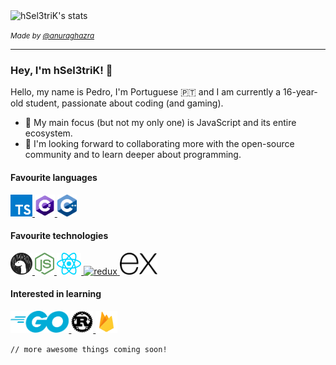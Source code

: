<img alt="hSel3triK's stats" src="https://github-readme-stats.vercel.app/api?username=hSel3triK&show_icons=true&line_height=30&icon_color=1374EF&title_color=000&text_color=696969" />

<i><small>Made by <a target="_blank" href="https://github.com/anuraghazra">@anuraghazra</a></small></i>

<hr />

### Hey, I'm hSel3triK! 👋

<p>Hello, my name is Pedro, I'm Portuguese 🇵🇹 and I am currently a 16-year-old student, passionate about coding (and gaming).</p>

-   🎯 My main focus (but not my only one) is JavaScript and its entire ecosystem.
-   💭 I'm looking forward to collaborating more with the open-source community and to learn deeper about programming.

#### Favourite languages

<a target="_blank" href="https://www.typescriptlang.org/">
    <img alt="typescript" height="35em" src="https://github.com/hSel3triK/hSel3triK/raw/master/icons/typescript.svg">
</a>

<a target="_blank" href="https://docs.microsoft.com/en-gb/dotnet/csharp/">
    <img alt="csharp" height="35em" src="https://github.com/hSel3triK/hSel3triK/raw/master/icons/csharp.svg">
</a>

<a target="_blank" href="https://docs.microsoft.com/en-gb/cpp/?view=vs-2019">
    <img alt="cplusplus" height="35em" src="https://github.com/hSel3triK/hSel3triK/raw/master/icons/cplusplus.svg">
</a>

#### Favourite technologies

<a target="_blank" href="https://deno.land/">
    <img alt="deno" height="35em" src="https://github.com/hSel3triK/hSel3triK/raw/master/icons/deno.svg">
</a>

<a target="_blank" href="https://nodejs.org/en/">
    <img alt="node" height="35em" src="https://github.com/hSel3triK/hSel3triK/raw/master/icons/node.svg">
</a>

<a target="_blank" href="https://reactjs.org/">
    <img alt="react" height="35em" src="https://github.com/hSel3triK/hSel3triK/raw/master/icons/react.svg">
</a>

<a target="_blank" href="https://redux.js.org/">
    <img alt="redux" height="35em" src="https://github.com/hSel3triK/hSel3triK/raw/master/icons/redux.svg">
</a>

<a target="_blank" href="https://expressjs.com/">
    <img alt="express" height="35em" src="https://github.com/hSel3triK/hSel3triK/raw/master/icons/express.svg">
</a>

#### Interested in learning

<a target="_blank" href="https://golang.org/">
    <img alt="golang" height="35em" src="./icons/golang.svg">
</a>

<a target="_blank" href="https://www.rust-lang.org/">
    <img alt="rust" height="35em" src="./icons/rust.svg">
</a>

<a target="_blank" href="https://firebase.google.com/">
    <img alt="firebase" height="35em" src="./icons/firebase.svg">
</a>

<code>// more awesome things coming soon!</code>
